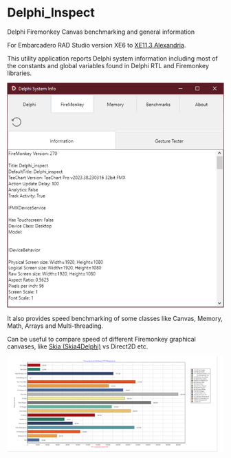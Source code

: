 # Delphi_Inspect
Delphi Firemonkey Canvas benchmarking and general information

For Embarcadero RAD Studio version XE6 to [XE11.3 Alexandria](https://www.embarcadero.com/es/products/rad-studio/whats-new-in-11-alexandria).

This utility application reports Delphi system information including most of the constants and global variables found in Delphi RTL and Firemonkey libraries.

![Delphi Inspect System Information](https://github.com/Steema/Delphi_Inspect/blob/main/Images/Delphi_Inspect_Firemonkey_Info.png?raw=true)


It also provides speed benchmarking of some classes like Canvas, Memory, Math, Arrays and Multi-threading.

Can be useful to compare speed of different Firemonkey graphical canvases, like [Skia (Skia4Delphi)](https://skia4delphi.org) vs Direct2D etc.

![TeeChart Firemonkey Canvas Benchmark](https://github.com/Steema/Delphi_Inspect/blob/main/Images/TeeChart_Skia_Benchmark_Screenshot.png?raw=true)
